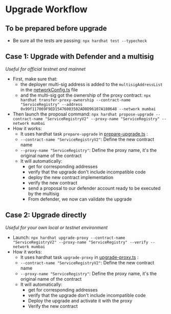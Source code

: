 # Upgrade Workflow

## To be prepared before upgrade

- Be sure all the tests are passing: `npx hardhat test --typecheck`

## Case 1: Upgrade with Defender and a multisig

_Useful for official testnet and mainnet_

- First, make sure that:
  - the deployer multi-sig address is added to the `multisigAddressList` in the [networkConfig.ts](../networkConfig.ts) file
  - and the multi-sig got the ownership of the proxy contract: `npx hardhat transfer-proxy-ownership --contract-name "ServiceRegistry" --address 0x99f117069F9ED15476003502AD8D96107A180648 --network mumbai`
- Then launch the proposal command: `npx hardhat propose-upgrade --contract-name "ServiceRegistryV2" --proxy-name "ServiceRegistry" --network mumbai`
- How it works:
  - It uses hardhat task `prepare-upgrade` in [prepare-upgrade.ts](../scripts/tasks/deploy/prepare-upgrade.ts) :
  - `--contract-name "ServiceRegistryV2"`: Define the new contract name
  - `--proxy-name "ServiceRegistry"`: Define the proxy name, it's the original name of the contract
  - It will automatically:
    - get for corresponding addresses
    - verify that the upgrade don't include incompatible code
    - deploy the new contract implementation
    - verify the new contract
    - send a proposal to our defender account ready to be executed by the multisig
    - From defender, we now can validate the upgrade

## Case 2: Upgrade directly

_Useful for your own local or testnet environment_

- Launch: `npx hardhat upgrade-proxy --contract-name "ServiceRegistryV2" --proxy-name "ServiceRegistry" --verify --network mumbai`
- How it works:
  - It uses hardhat task `upgrade-proxy` in [upgrade-proxy.ts](../scripts/tasks/deploy/upgrade-proxy.ts) :
  - `--contract-name "ServiceRegistryV2"`: Define the new contract name
  - `--proxy-name "ServiceRegistry"`: Define the proxy name, it's the original name of the contract
  - It will automatically:
    - get for corresponding addresses
    - verify that the upgrade don't include incompatible code
    - Deploy the upgrade and activate it with the proxy
    - Verify the new contract
